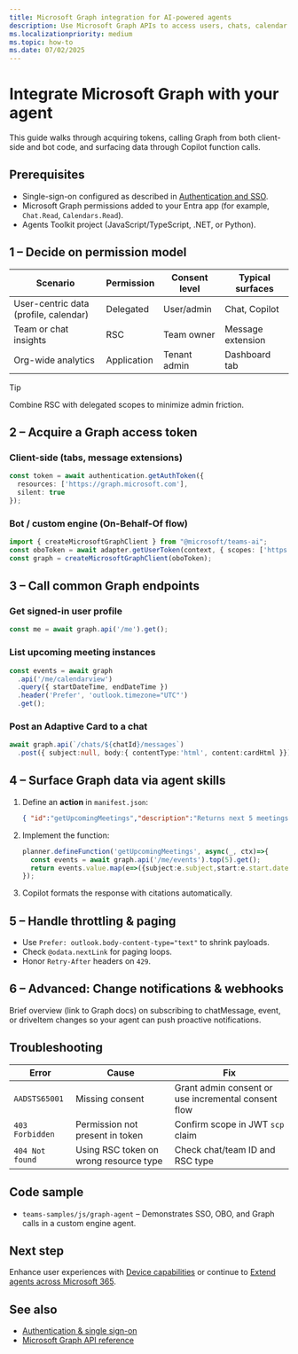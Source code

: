 ```yaml
---
title: Microsoft Graph integration for AI-powered agents  
description: Use Microsoft Graph APIs to access users, chats, calendar events, files, and insights directly from your Teams agent skills.  
ms.localizationpriority: medium  
ms.topic: how-to  
ms.date: 07/02/2025  
---
```

# Integrate Microsoft Graph with your agent  

This guide walks through acquiring tokens, calling Graph from both client-side and bot code, and surfacing data through Copilot function calls.

## Prerequisites  

- Single-sign-on configured as described in [Authentication and SSO](authentication-sso-outline.md).  
- Microsoft Graph permissions added to your Entra app (for example, `Chat.Read`, `Calendars.Read`).
- Agents Toolkit project (JavaScript/TypeScript, .NET, or Python).

## 1 – Decide on permission model  

| Scenario | Permission | Consent level | Typical surfaces |  
|----------|------------|---------------|------------------|  
| User-centric data (profile, calendar) | Delegated | User/admin | Chat, Copilot |  
| Team or chat insights | RSC | Team owner | Message extension |  
| Org-wide analytics | Application | Tenant admin | Dashboard tab |

> [!TIP]  
> Combine RSC with delegated scopes to minimize admin friction.

## 2 – Acquire a Graph access token  

### Client-side (tabs, message extensions)  

```ts
const token = await authentication.getAuthToken({
  resources: ['https://graph.microsoft.com'],
  silent: true
});
```

### Bot / custom engine (On-Behalf-Of flow)  

```ts
import { createMicrosoftGraphClient } from "@microsoft/teams-ai";
const oboToken = await adapter.getUserToken(context, { scopes: ['https://graph.microsoft.com/.default'] });
const graph = createMicrosoftGraphClient(oboToken);
```

## 3 – Call common Graph endpoints  

### Get signed-in user profile  

```ts
const me = await graph.api('/me').get();
```

### List upcoming meeting instances  

```ts
const events = await graph
  .api('/me/calendarview')
  .query({ startDateTime, endDateTime })
  .header('Prefer', 'outlook.timezone="UTC"')
  .get();
```

### Post an Adaptive Card to a chat  

```ts
await graph.api(`/chats/${chatId}/messages`)
  .post({ subject:null, body:{ contentType:'html', content:cardHtml }});
```

## 4 – Surface Graph data via agent skills  

1. Define an **action** in `manifest.json`:  

   ```json
   { "id":"getUpcomingMeetings","description":"Returns next 5 meetings","parameters":[] }
   ```  

2. Implement the function:  

   ```ts
   planner.defineFunction('getUpcomingMeetings', async(_, ctx)=>{
     const events = await graph.api('/me/events').top(5).get();
     return events.value.map(e=>({subject:e.subject,start:e.start.dateTime}));
   });
   ```  

3. Copilot formats the response with citations automatically.

## 5 – Handle throttling & paging  

- Use `Prefer: outlook.body-content-type="text"` to shrink payloads.  
- Check `@odata.nextLink` for paging loops.  
- Honor `Retry-After` headers on `429`.

## 6 – Advanced: Change notifications & webhooks  

Brief overview (link to Graph docs) on subscribing to chatMessage, event, or driveItem changes so your agent can push proactive notifications.

## Troubleshooting  

| Error | Cause | Fix |  
|-------|-------|-----|  
| `AADSTS65001` | Missing consent | Grant admin consent or use incremental consent flow |  
| `403 Forbidden` | Permission not present in token | Confirm scope in JWT `scp` claim |  
| `404 Not found` | Using RSC token on wrong resource type | Check chat/team ID and RSC type |

## Code sample  

- `teams-samples/js/graph-agent` – Demonstrates SSO, OBO, and Graph calls in a custom engine agent.

## Next step  

Enhance user experiences with [Device capabilities](../extend/device-capabilities-outline.md) or continue to [Extend agents across Microsoft 365](extend-agents-across-microsoft-365-outline.md).

## See also  

- [Authentication & single sign-on](authentication-sso-outline.md)  
- [Microsoft Graph API reference](/graph/api/overview?view=graph-rest-1.0&preserve-view=true)
